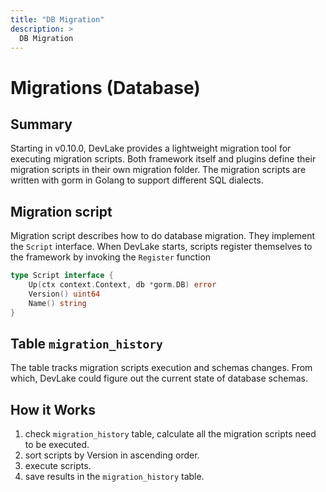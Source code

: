 ```yaml
---
title: "DB Migration"
description: >
  DB Migration
---
```


# Migrations (Database)

## Summary
Starting in v0.10.0, DevLake provides a lightweight migration tool for executing migration scripts. 
Both framework itself and plugins define their migration scripts in their own migration folder. 
The migration scripts are written with gorm in Golang to support different SQL dialects.


## Migration script
Migration script describes how to do database migration. 
They implement the `Script` interface. 
When DevLake starts, scripts register themselves to the framework by invoking the `Register` function

```go
type Script interface {
	Up(ctx context.Context, db *gorm.DB) error
	Version() uint64
	Name() string
}
```

## Table `migration_history`

The table tracks migration scripts execution and schemas changes. 
From which, DevLake could figure out the current state of database schemas.
## How it Works
1. check `migration_history` table, calculate all the migration scripts need to be executed.
2. sort scripts by Version in ascending order.
3. execute scripts.
4. save results in the `migration_history` table.

